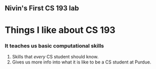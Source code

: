 ## Nivin's First CS 193 lab

# Things I like about CS 193

### It teaches us basic computational skills

1. Skills that _every_ CS student should know. 
2. Gives us more info into what it is like to be a CS student at Purdue. 
